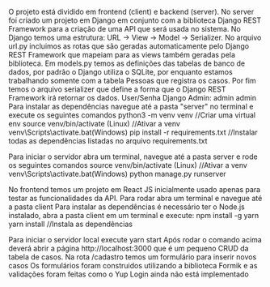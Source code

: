 O projeto está dividido em frontend (client) e backend (server). 
No server foi criado um projeto em Django em conjunto com a biblioteca Django REST Framework para a criação de uma API que será usada no sistema. No Django temos uma estrutura: URL -> View -> Model -> Serializer. No arquivo url.py incluimos as rotas que são geradas automaticamente pelo Django REST Framework que mapeiam para as views também geradas pela biblioteca. Em models.py temos as definições das tabelas de banco de dados, por padrão o Django utiliza o SQLite, por enquanto estamos trabalhando somente com a tabela Pessoas que registra os casos. Por fim temos o arquivo serializer que define a forma que o Django REST Framework irá retornar os dados. User/Senha Django Admin: admin admin
Para instalar as dependências navegue até a pasta "server" no terminal e execute os seguintes comandos
python3 -m venv venv //Criar uma virtual env
source venv/bin/activate (Linux) //Ativar a venv
venv\Scripts\activate.bat(Windows)
pip install -r requirements.txt //Instalar todas as dependências listadas no arquivo requirements.txt

Para iniciar o servidor abra um terminal, navegue até a pasta server e rode os seguintes comandos
source venv/bin/activate (Linux) //Ativar a venv
venv\Scripts\activate.bat(Windows)
python manage.py runserver


No frontend temos um projeto em React JS inicialmente usado apenas para testar as funcionalidades da API. 
Para rodar abra um terminal e navegue até a pasta client
Para instalar as dependências é necessário ter o Node.js instalado, abra a pasta client em um terminal e execute:
npm install -g yarn
yarn install //Instala as dependências

Para iniciar o servidor local execute
yarn start
Após rodar o comando acima deverá abrir a página http://localhost:3000 que é um pequeno CRUD da tabela de casos. Na rota /cadastro temos um formulário para inserir novos casos
Os formulários foram construidos utilizando a biblioteca Formik e as validações foram feitas como o Yup
Login ainda não está implementado
